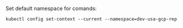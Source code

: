 Set default namespace for comands:

```kubectl config set-context --current --namespace=dev-usa-gcp-rep```
